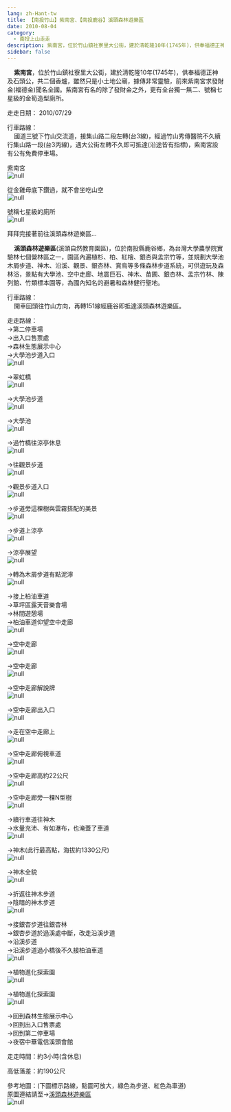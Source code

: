 ```yaml
---
lang: zh-Hant-tw
title: 【南投竹山】紫南宮、【南投鹿谷】溪頭森林遊樂區
date: 2010-08-04
category: 
  - 南投上山走走
description: 紫南宮，位於竹山鎮社寮里大公街，建於清乾隆10年(1745年)，供奉福德正神及石頭公，共二個香爐，雖然只是小土地公廟，據傳非常靈驗，前來紫南宮求發財金(福德金)聞名全國。紫南宮有名的除了發財金之外，更有全台獨一無二、號稱七星級的金筍造型廁所。
sidebar: false
---
```


    **紫南宮**，位於竹山鎮社寮里大公街，建於清乾隆10年(1745年)，供奉福德正神及石頭公，共二個香爐，雖然只是小土地公廟，據傳非常靈驗，前來紫南宮求發財金(福德金)聞名全國。紫南宮有名的除了發財金之外，更有全台獨一無二、號稱七星級的金筍造型廁所。

走走日期： 2010/07/29

行車路線：  
    國道三號下竹山交流道，接集山路二段左轉(台3線)，經過竹山秀傳醫院不久續行集山路一段(台3丙線)，遇大公街左轉不久即可抵達(沿途皆有指標)，紫南宮設有公有免費停車場。

紫南宮  
![null](image/160765667_l.jpg)

從金雞母底下鑽過，就不會坐吃山空  
![null](image/160765672_l.jpg)

號稱七星級的廁所  
![null](image/160765674_l.jpg)

拜拜完接著前往溪頭森林遊樂區...

    **溪頭森林遊樂區**(溪頭自然教育園區)，位於南投縣鹿谷鄉，為台灣大學農學院實驗林七個營林區之一，園區內遍植杉、柏、紅檜、銀杏與孟宗竹等，並規劃大學池木屑步道、神木、沿溪、觀景、銀杏林、賞鳥等多條森林步道系統，可供遊玩及森林浴，景點有大學池、空中走廊、地震巨石、神木、苗圃、銀杏林、孟宗竹林、陳列館、竹類標本園等，為國內知名的避暑和森林健行聖地。

行車路線：  
    開車回頭往竹山方向，再轉151線經鹿谷即抵達溪頭森林遊樂區。

走走路線：  
→第二停車場  
→出入口售票處  
→森林生態展示中心  
→大學池步道入口  
![null](image/160765678_l.jpg)

→翠虹橋  
![null](image/160765680_l.jpg)

→大學池步道  
![null](image/160765683_l.jpg)

→大學池  
![null](image/160765685_l.jpg)

→過竹橋往涼亭休息  
![null](image/160765690_l.jpg)

→往觀景步道  
![null](image/160765695_l.jpg)

→觀景步道入口  
![null](image/160765699_l.jpg)

→步道旁這棵樹與雲霧搭配的美景  
![null](image/160765704_l.jpg)

→步道上涼亭  
![null](image/160765710_l.jpg)

→涼亭展望  
![null](image/160765713_l.jpg)

→轉為木屑步道有點泥濘  
![null](image/160765718_l.jpg)

→接上柏油車道  
→草坪區露天音樂會場  
→林間遊憩場  
→柏油車道仰望空中走廊  
![null](image/160765726_l.jpg)

→空中走廊  
![null](image/160765733_l.jpg)

→空中走廊  
![null](image/160765739_l.jpg)

→空中走廊解說牌  
![null](image/160765781_l.jpg)

→空中走廊出入口  
![null](image/160765789_l.jpg)

→走在空中走廊上  
![null](image/160765746_l.jpg)

→空中走廊俯視車道  
![null](image/160765754_l.jpg)

→空中走廊高約22公尺  
![null](image/160765765_l.jpg)

→空中走廊旁一棵N型樹  
![null](image/160765773_l.jpg)

→續行車道往神木  
→水量充沛、有如瀑布，也淹蓋了車道  
![null](image/160765795_l.jpg)

→神木(此行最高點，海拔約1330公尺)  
![null](image/160765801_l.jpg)

→神木全貌  
![null](image/160765806_l.jpg)

→折返往神木步道  
→陰暗的神木步道  
![null](image/160765810_l.jpg)

→接銀杏步道往銀杏林  
→銀杏步道於過溪處中斷，改走沿溪步道  
→沿溪步道  
→沿溪步道過小橋後不久接柏油車道  
![null](image/160765813_l.jpg)

→植物進化探索園  
![null](image/160765816_l.jpg)

→植物進化探索園  
![null](image/160765665_l.jpg)

→回到森林生態展示中心  
→回到出入口售票處  
→回到第二停車場  
→夜宿中華電信溪頭會館

走走時間：約3小時(含休息)

高低落差：約190公尺

參考地圖：(下圖標示路線，點圖可放大，綠色為步道、紅色為車道)  
原圖連結請至→[溪頭森林遊樂區](http://www.exfo.ntu.edu.tw/sitou/cht/15download/#03)  
![null](image/160765876_l.jpg)